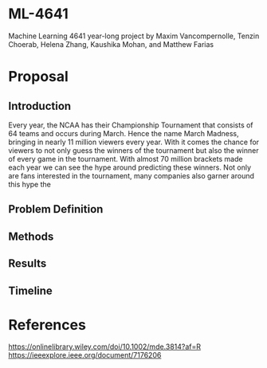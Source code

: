 # ML-4641
Machine Learning 4641 year-long project by Maxim Vancompernolle, Tenzin Choerab, Helena Zhang, Kaushika Mohan, and Matthew Farias

# Proposal
## Introduction
Every year, the NCAA has their Championship Tournament that consists of 64 teams and occurs during March. Hence the name March Madness, bringing in nearly 11 million viewers every year. With it comes the chance for viewers to not only guess the winners of the tournament but also the winner of every game in the tournament. With almost 70 million brackets made each year we can see the hype around predicting these winners. Not only are fans interested in the tournament, many companies also garner around this hype the 
## Problem Definition
## Methods
## Results
## Timeline
# References
https://onlinelibrary.wiley.com/doi/10.1002/mde.3814?af=R
https://ieeexplore.ieee.org/document/7176206
